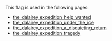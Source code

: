 This flag is used in the following pages:
 - [the_dalairey_expedition_help_wanted](../events/the_dalairey_expedition_help_wanted.md)
 - [the_dalairey_expedition_under_the_ice](../events/the_dalairey_expedition_under_the_ice.md)
 - [the_dalairey_expedition_a_disquieting_return](../events/the_dalairey_expedition_a_disquieting_return.md)
 - [the_dalairey_expedition_tragedy](../events/the_dalairey_expedition_tragedy.md)

